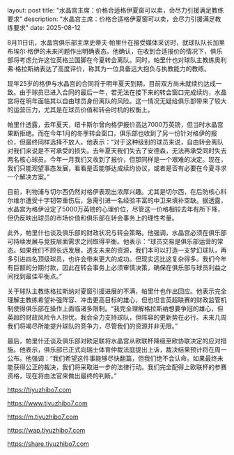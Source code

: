 layout: post title: "水晶宫主席：价格合适格伊夏窗可以卖，会尽力引援满足教练要求" description: "水晶宫主席：价格合适格伊夏窗可以卖，会尽力引援满足教练要求" date: 2025-08-12

8月11日讯，水晶宫俱乐部主席史蒂夫·帕里什在接受媒体采访时，就球队队长加里布埃尔·格伊的未来问题作出明确表态。他确认，在收到合适报价的情况下，俱乐部将考虑允许这位英格兰国脚在今夏转会离队。同时，帕里什也对球队主教练奥利弗·格拉斯纳表达了高度评价，称其为一位具备远大抱负与执教能力的教练。

现年25岁的格伊与水晶宫的合同将于明年夏天到期，目前双方尚未就续约达成一致。由于球员已进入合同的最后一年，若无法在接下来的转会窗口完成续约，水晶宫将在明年面临其以自由球员身份离队的风险。这一情况无疑给俱乐部带来了较大的运营压力，尤其是在球员价值和转会时机的权衡上。

帕里什透露，去年夏天，纽卡斯尔曾向格伊报价高达7000万英镑，但当时水晶宫果断拒绝。而在今年1月的冬季转会窗口，俱乐部也收到了另一份针对格伊的报价，但最终同样选择不放人。他表示：“对于这种级别的球员来说，自由转会离队对我们来说是不可承受的损失。去年夏天我们失去了安德森，无法再承受同时失去两名核心球员。今年一月我们又收到了报价，但那同样是一个艰难的决定。现在，我们只能观望事态发展，看看是否能够达成续约协议，或者是否有必要在今夏寻求一个解决方案。”

目前，利物浦与切尔西仍然对格伊表现出浓厚兴趣。尤其是切尔西，在后防核心科尔维尔遭受十字韧带重伤后，急需引进一名经验丰富的中卫来填补空缺。据透露，水晶宫为格伊设定了5000万英镑的心理价位，尽管这一价格相较去年有所下降，但仍反映出球员的市场价值和俱乐部在转会事务上的理性考量。

此外，帕里什也谈及俱乐部的财政状况与转会策略。他强调，水晶宫必须在俱乐部可持续发展与竞技层面需求之间取得平衡。他表示：“球员交易是俱乐部运营的常态。如果我们不顾长远发展，透支未来的资源，我们本可以打造一支梦幻球队，再多引进四名顶级球员，也许会带来更大的成功。但现实远比这复杂得多。我们今年有巨额的分期付款，因此在转会事务上必须审慎决策，确保在俱乐部与球员利益之间找到最佳平衡点。”

关于球队主教练格拉斯纳对夏窗引援进展的不满，帕里什也作出回应。他表示完全理解主教练希望补强阵容、冲击更高目标的雄心，但也坦言英超联赛的财政监管机制使得俱乐部在操作上面临诸多限制。“我完全理解格拉斯纳想要争冠的雄心，但英超的财政风险令人担忧。我会全力支持球队，但阵容的更新势在必行。未来几周我们将竭尽所能提升球队的竞争力，尽管我们的资源并非无限。”

最后，帕里什还谈及俱乐部对欧足联将水晶宫从欧联杯降级至欧协联决定的应对措施。他表示，俱乐部已正式向瑞士体育仲裁法庭提出上诉，裁决结果预计将在周一公布。他强调：“我们希望这件事能够尽快翻篇，但我们绝不会认命。如果最终未能获得公正的裁决，我们将采取进一步的法律行动。我们完全配得上欧联杯的参赛资格，现在将由法官来做出最终的判断。”

https://tiyuzhibo7.com

https://www.tiyuzhibo7.com

https://m.tiyuzhibo7.com

https://wap.tiyuzhibo7.com

https://share.tiyuzhibo7.com